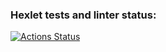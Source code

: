 ### Hexlet tests and linter status:
[![Actions Status](https://github.com/Ludmila1990/layout-designer-project-lvl3/workflows/hexlet-check/badge.svg)](https://github.com/Ludmila1990/layout-designer-project-lvl3/actions)